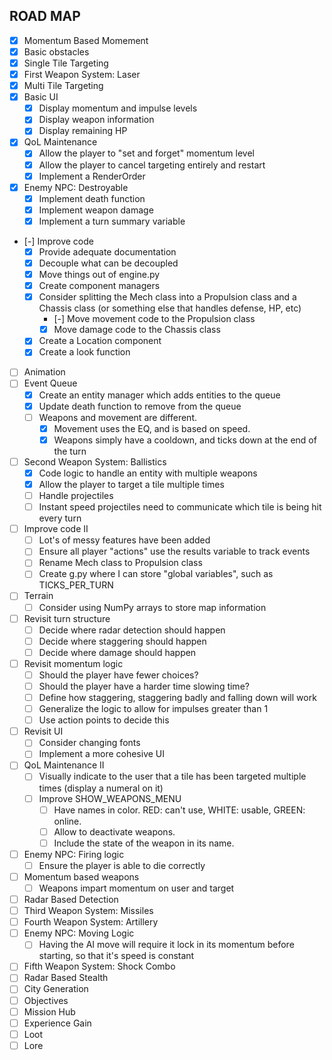 ## ROAD MAP
- [x] Momentum Based Momement
- [x] Basic obstacles
- [x] Single Tile Targeting
- [x] First Weapon System: Laser
- [x] Multi Tile Targeting
- [x] Basic UI
  - [x] Display momentum and impulse levels
  - [x] Display weapon information
  - [x] Display remaining HP
- [x] QoL Maintenance
  - [x] Allow the player to "set and forget" momentum level
  - [x] Allow the player to cancel targeting entirely and restart
  - [X] Implement a RenderOrder
- [x] Enemy NPC: Destroyable
  - [x] Implement death function
  - [x] Implement weapon damage
  - [x] Implement a turn summary variable
- [-] Improve code
  - [x] Provide adequate documentation
  - [x] Decouple what can be decoupled
  - [x] Move things out of engine.py
  - [x] Create component managers
  - [x] Consider splitting the Mech class into a Propulsion class and a Chassis class (or something else that handles defense, HP, etc)    
    - [-] Move movement code to the Propulsion class
    - [x] Move damage code to the Chassis class
  - [x] Create a Location component
  - [x] Create a look function
- [ ] Animation
- [ ] Event Queue
  - [x] Create an entity manager which adds entities to the queue
  - [x] Update death function to remove from the queue
  - [ ] Weapons and movement are different. 
    - [x] Movement uses the EQ, and is based on speed. 
    - [x] Weapons simply have a cooldown, and ticks down at the end of the turn
- [ ] Second Weapon System: Ballistics
  - [x] Code logic to handle an entity with multiple weapons
  - [x] Allow the player to target a tile multiple times
  - [ ] Handle projectiles
  - [ ] Instant speed projectiles need to communicate which tile is being hit every turn
- [ ] Improve code II
  - [ ] Lot's of messy features have been added
  - [ ] Ensure all player "actions" use the results variable to track events
  - [ ] Rename Mech class to Propulsion class
  - [ ] Create g.py where I can store "global variables", such as TICKS_PER_TURN
- [ ] Terrain
  - [ ] Consider using NumPy arrays to store map information
- [ ] Revisit turn structure
  - [ ] Decide where radar detection should happen
  - [ ] Decide where staggering should happen
  - [ ] Decide where damage should happen
- [ ] Revisit momentum logic
  - [ ] Should the player have fewer choices?
  - [ ] Should the player have a harder time slowing time?
  - [ ] Define how staggering, staggering badly and falling down will work
  - [ ] Generalize the logic to allow for impulses greater than 1
  - [ ] Use action points to decide this
- [ ] Revisit UI
  - [ ] Consider changing fonts
  - [ ] Implement a more cohesive UI
- [ ] QoL Maintenance II
  - [ ] Visually indicate to the user that a tile has been targeted multiple times (display a numeral on it)
  - [ ] Improve SHOW_WEAPONS_MENU 
    - [ ] Have names in color. RED: can't use, WHITE: usable, GREEN: online.
    - [ ] Allow to deactivate weapons.
    - [ ] Include the state of the weapon in its name.
- [ ] Enemy NPC: Firing logic
  - [ ] Ensure the player is able to die correctly
- [ ] Momentum based weapons
  - [ ] Weapons impart momentum on user and target
- [ ] Radar Based Detection
- [ ] Third Weapon System: Missiles
- [ ] Fourth Weapon System: Artillery
- [ ] Enemy NPC: Moving Logic
  - [ ] Having the AI move will require it lock in its momentum before starting, so that it's speed is constant
- [ ] Fifth Weapon System: Shock Combo
- [ ] Radar Based Stealth
- [ ] City Generation
- [ ] Objectives
- [ ] Mission Hub
- [ ] Experience Gain
- [ ] Loot
- [ ] Lore